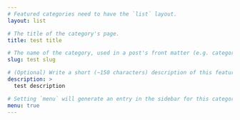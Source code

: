 ```yaml
---
# Featured categories need to have the `list` layout.
layout: list

# The title of the category's page.
title: test title

# The name of the category, used in a post's front matter (e.g. category: <slug>).
slug: test slug

# (Optional) Write a short (~150 characters) description of this featured category.
description: >
  test description

# Setting `menu` will generate an entry in the sidebar for this category.
menu: true
---
```

